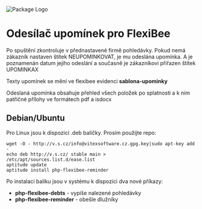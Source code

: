 ![Package Logo](https://raw.githubusercontent.com/VitexSoftware/php-flexibee-reminder/master/package_logo.png "Project Logo")

Odesílač upomínek pro FlexiBee
==============================

Po spuštění zkontroluje v přednastavené firmě pohledávky. Pokud nemá zákazník nastaven štítek NEUPOMINKOVAT, je mu odeslána upomínka.
A je poznamenán datum jejího odeslání a současně je zákazníkovi přiřazen štítek UPOMINKAX

Texty upomínek se mění ve flexibee evidenci **sablona-upominky**

Odeslaná upomínka obsahuje přehled všech položek po splatnosti a k nim patřičné přílohy ve formátech pdf a isdocx

Debian/Ubuntu
-------------

Pro Linux jsou k dispozici .deb balíčky. Prosím použijte repo:

    wget -O - http://v.s.cz/info@vitexsoftware.cz.gpg.key|sudo apt-key add -
    echo deb http://v.s.cz/ stable main > /etc/apt/sources.list.d/ease.list
    aptitude update
    aptitude install php-flexibee-reminder

Po instalaci balíku jsou v systému k dispozici dva nové příkazy:

  * **php-flexibee-debts**    - vypíše nalezené pohledávky
  * **php-flexibee-reminder** - obešle dlužníky
